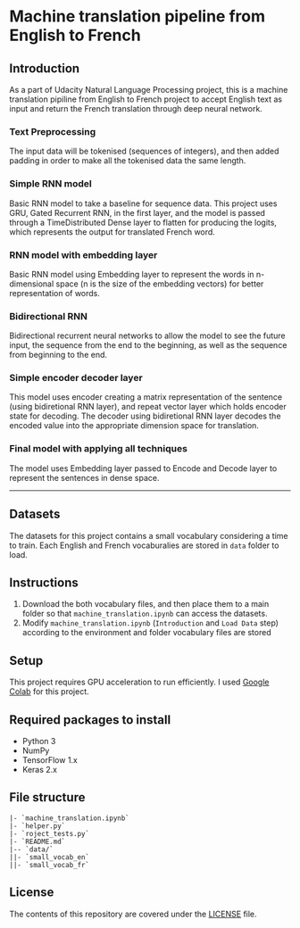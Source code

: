 # Machine translation pipeline from English to French

## Introduction
As a part of Udacity Natural Language Processing project, this is a machine translation pipiline from English to French project to accept English text as input and return the French translation through deep neural network.

### Text Preprocessing
The input data will be tokenised (sequences of integers), and then added padding in order to make all the tokenised data the same length.

### Simple RNN model
Basic RNN model to take a baseline for sequence data. This project uses GRU, Gated Recurrent RNN, in the first layer, and the model is passed through a TimeDistributed Dense layer to flatten for producing the logits, which represents the output for translated French word.

### RNN model with embedding layer
Basic RNN model using Embedding layer to represent the words in n-dimensional space (n is the size of the embedding vectors) for better representation of words.

### Bidirectional RNN
Bidirectional recurrent neural networks to allow the model to see the future input, the sequence from the end to the beginning, as well as the sequence from beginning to the end.

### Simple encoder decoder layer
This model uses encoder creating a matrix representation of the sentence (using bidiretional RNN layer), and repeat vector layer which holds encoder state for decoding. The decoder using bidiretional RNN layer decodes the encoded value into the appropriate dimension space for translation.

### Final model with applying all techniques
The model uses Embedding layer passed to Encode and Decode layer to represent the sentences in dense space.

---

## Datasets
The datasets for this project contains a small vocabulary considering a time to train. Each English and French vocaburalies are stored in `data` folder to load.

## Instructions

1. Download the both vocabulary files, and then place them to a main folder so that `machine_translation.ipynb` can access the datasets.
2. Modify `machine_translation.ipynb` (`Introduction` and `Load Data` step) according to the environment and folder vocabulary files are stored

## Setup

This project requires GPU acceleration to run efficiently. I used [Google Colab](https://colab.research.google.com/) for this project.

## Required packages to install
- Python 3
- NumPy
- TensorFlow 1.x
- Keras 2.x

## File structure

```
|- `machine_translation.ipynb`
|- `helper.py`
|- `roject_tests.py`
|- `README.md`
|-- `data/`
||- `small_vocab_en`
||- `small_vocab_fr`
```

## License
The contents of this repository are covered under the [LICENSE](https://github.com/ucaiado/machine-translation/blob/master/LICENSE) file.
